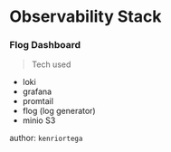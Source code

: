# Observability Stack

### Flog Dashboard

> Tech used

- loki
- grafana
- promtail
- flog (log generator)
- minio S3



author: `kenriortega`